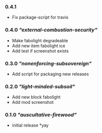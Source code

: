 ### 0.4.1
- Fix package-script for travis

### 0.4.0 *"external-combustion-security"*
- Make fabolight degradeable 
- Add new item fabolight ice
- Add test if screenshot exists

### 0.3.0 *"nonenforcing-subsovereign"*
- Add script for packaging new releases

### 0.2.0 *"light-minded-subsoil"*
- Add new block fabolight
- Add mod screenshot

### 0.1.0 *"auscultative-firewood"*
- initial release \*yay